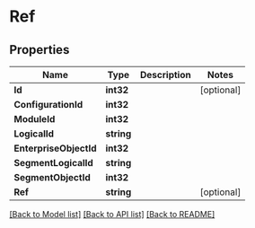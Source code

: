# Ref

## Properties

Name | Type | Description | Notes
------------ | ------------- | ------------- | -------------
**Id** | **int32** |  | [optional] 
**ConfigurationId** | **int32** |  | 
**ModuleId** | **int32** |  | 
**LogicalId** | **string** |  | 
**EnterpriseObjectId** | **int32** |  | 
**SegmentLogicalId** | **string** |  | 
**SegmentObjectId** | **int32** |  | 
**Ref** | **string** |  | [optional] 

[[Back to Model list]](../README.md#documentation-for-models) [[Back to API list]](../README.md#documentation-for-api-endpoints) [[Back to README]](../README.md)


